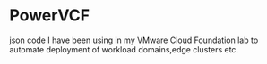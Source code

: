 # PowerVCF
json code I have been using in my VMware Cloud Foundation lab to automate deployment of workload domains,edge clusters etc.
